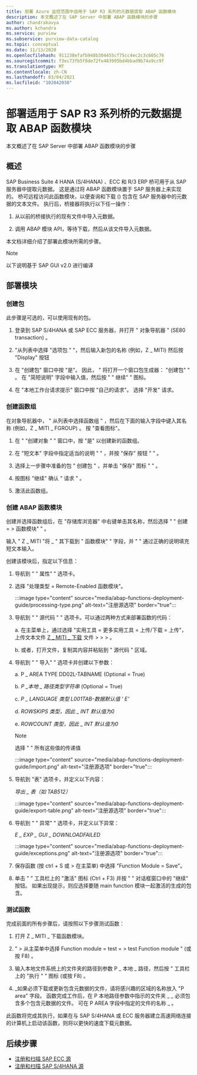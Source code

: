 ```yaml
---
title: 部署 Azure 监控范围中适用于 SAP R3 系列的元数据提取 ABAP 函数模块
description: 本文概述了在 SAP Server 中部署 ABAP 函数模块的步骤
author: chandrakavya
ms.author: kchandra
ms.service: purview
ms.subservice: purview-data-catalog
ms.topic: conceptual
ms.date: 11/13/2020
ms.openlocfilehash: 911238efafb948b304455cf75cc4ec2c3c605c76
ms.sourcegitcommit: f3ec73fb5f8de72fe483995bd4bbad9b74a9cc9f
ms.translationtype: MT
ms.contentlocale: zh-CN
ms.lasthandoff: 03/04/2021
ms.locfileid: "102042030"
---
```

# <a name="deploy-the-metadata-extraction-abap-function-module-for-the-sap-r3-family-of-bridges"></a>部署适用于 SAP R3 系列桥的元数据提取 ABAP 函数模块 
本文概述了在 SAP Server 中部署 ABAP 函数模块的步骤
## <a name="overview"></a>概述 

SAP Business Suite 4 HANA (S/4HANA) 、ECC 和 R/3 ERP 桥可用于从 SAP 服务器中提取元数据。 这是通过将 ABAP 函数模块置于 SAP 服务器上来实现的。 桥可远程访问此函数模块，以便查询和下载 () 包含在 SAP 服务器中的元数据的文本文件。
执行后，桥接器将执行以下任一操作：

1.  从以前的桥接执行的现有文件中导入元数据。

2.  调用 ABAP 模块 API，等待下载，然后从该文件导入元数据。

本文档详细介绍了部署此模块所需的步骤。

> [!Note] 
>以下说明基于 SAP GUI v2.0 进行编译

## <a name="deployment-of-the-module"></a>部署模块 

### <a name="create-a-package"></a>创建包 

此步骤是可选的，可以使用现有的包。

1.  登录到 SAP S/4HANA 或 SAP ECC 服务器，并打开 \" 对象导航器 \" (SE80 transaction) 。

2.  \"从列表中选择 "选项包 \" "，然后输入新包的名称 (例如，Z \_ MITI) 然后按 "Display" 按钮

3.  在 "创建包" 窗口中按 "是"。 因此， \" 将打开一个窗口包生成器： "创建包" \" 。 在 "简短说明" 字段中输入值，然后按 " \" 继续" \" 图标。

4.  在 "本地工作台请求提示" 窗口中按 "自己的请求"。 选择 "开发" 请求。

### <a name="create-a-function-group"></a>创建函数组 

在对象导航器中， \" 从列表中选择函数组 \" ，然后在下面的输入字段中键入其名称 (例如，Z \_ MITI \_ FGROUP) 。 按 "查看图标"。

1.  在 \" "创建对象 \" " 窗口中，按 "是" 以创建新的函数组。

2.  在 "短文本" 字段中指定适当的说明 \" \" ，并按 "保存" 按钮 \" \" 。

3.  选择上一步骤中准备的包 \" 创建包 \" ，并单击 "保存" 图标 \" \" 。

4.  按图标 "继续" 确认 \" 请求 \" 。

5.  激活此函数组。

### <a name="create-the-abap-function-module"></a>创建 ABAP 函数模块 

创建并选择函数组后，在 "存储库浏览器" 中右键单击其名称，然后选择 " \" 创建 = \> 函数模块" \" 。

输入 \" Z \_ MITI "将 \_ \" 其下载到 \" 函数模块" \" 字段，并 \" \" 通过正确的说明填充短文本输入。

创建该模块后，指定以下信息：

1.  导航到 " \" 属性" \" 选项卡。

2.  选择 "处理类型 = Remote-Enabled 函数模块"。

    :::image type="content" source="media/abap-functions-deployment-guide/processing-type.png" alt-text="注册源选项" border="true":::

3.  导航到 " \" 源代码 \" " 选项卡。可以通过两种方式来部署函数的代码：

    a.  在主菜单上，通过选择 "实用工具 = 更多实用工具 = 上传/下载 = 上传"，上传文本文件 [Z \_ MITI \_ 下载](https://github.com/Azure/Purview-Samples/tree/master/connectors/sap) 文件 \> \> \> 。

    b.  或者，打开文件，复制其内容并粘贴到 \" 源代码 \" 区域。

4.  导航到 " \" 导入" \" 选项卡并创建以下参数：

    a.  P \_ AREA TYPE DD02L-TABNAME (Optional = True) 

    b.  *P \_本地 \_ 路径类型字符串* (Optional = True) 

    c.  *P \_ LANGUAGE 类型 L001TAB-数据默认值 \' E\'*

    d.  *ROWSKIPS 类型，因此 \_ INT 默认值为0*

    e.  *ROWCOUNT 类型，因此 \_ INT 默认值为0*

    > [!Note]
    > 选择 \" \" 所有这些值的传递值

    :::image type="content" source="media/abap-functions-deployment-guide/import.png" alt-text="注册源选项" border="true":::

5.  导航到 "表" 选项卡，并定义以下内容：

    *导出 \_ 表（如 TAB512）*

    :::image type="content" source="media/abap-functions-deployment-guide/export-table.png" alt-text="注册源选项" border="true":::

6.  导航到 " \" 异常" \" 选项卡，并定义以下异常：

    *E \_ EXP \_ GUI \_ DOWNLOADFAILED*

    :::image type="content" source="media/abap-functions-deployment-guide/exceptions.png" alt-text="注册源选项" border="true":::

7.  保存函数 (按 ctrl + S 或 \> 在主菜单) 中选择 "Function Module = Save"。

8.  单击 \" \" 工具栏上的 "激活" 图标 (Ctrl + F3) 并按 \" \" 对话框窗口中的 "继续" 按钮。 如果出现提示，则应选择要随 main function 模块一起激活的生成的包含。

### <a name="testing-the-function"></a>测试函数 

完成前面的所有步骤后，请按照以下步骤测试函数：

1.  打开 Z \_ MITI \_ 下载函数模块。

2.  \" \> 从主菜单中选择 Function module = test = \> test Function module \" (或按 F8) 。

3.  输入本地文件系统上的文件夹的路径到参数 P \_ 本地 \_ 路径，然后按 \" 工具栏上的 "执行 \" " 图标 (或按 F8) 。

4.  \_如果必须下载或更新包含元数据的文件，请将感兴趣的区域的名称放入 "P area" 字段。 函数完成工作后，在 P 本地路径参数中指示的文件夹 \_ \_ 必须包含多个包含元数据的文件。 可在 P AREA 字段中指定的文件的名称 \_ 。

此函数将完成其执行，如果在与 SAP S/4HANA 或 ECC 服务器建立高速网络连接的计算机上启动该函数，则将以更快的速度下载元数据。

## <a name="next-steps"></a>后续步骤

- [注册和扫描 SAP ECC 源](register-scan-sapecc-source.md)
- [注册和扫描 SAP S/4HANA 源](register-scan-saps4hana-source.md)